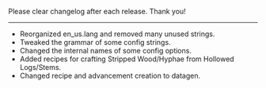 Please clear changelog after each release.
Thank you!

-----------------
- Reorganized en_us.lang and removed many unused strings.
- Tweaked the grammar of some config strings.
- Changed the internal names of some config options.
- Added recipes for crafting Stripped Wood/Hyphae from Hollowed Logs/Stems.
- Changed recipe and advancement creation to datagen.
